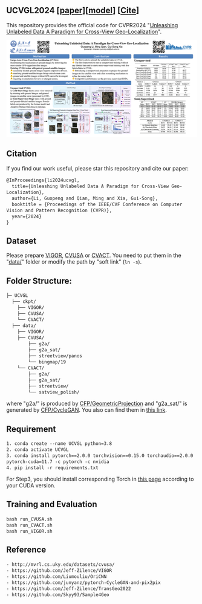 ## UCVGL2024 [[paper](https://arxiv.org/abs/2403.14198)][[model](https://pan.baidu.com/s/1xH8XRzwch9hTgq5LiUxlBw?pwd=c9sh)] [[Cite](#citation)]

This repository provides the official code for CVPR2024 "[Unleashing Unlabeled Data A Paradigm for Cross-View Geo-Localization](https://arxiv.org/abs/2403.14198)".

<img width=519 height=256 src="Overview.png"/>

## Citation
If you find our work useful, please star this repository and cite our paper:
```
@InProceedings{li2024ucvgl,
  title={Unleashing Unlabeled Data A Paradigm for Cross-View Geo-Localization},
  author={Li, Guopeng and Qian, Ming and Xia, Gui-Song},
  booktitle = {Proceedings of the IEEE/CVF Conference on Computer Vision and Pattern Recognition (CVPR)},
  year={2024}
}
```

## Dataset
Please prepare [VIGOR](https://github.com/Jeff-Zilence/VIGOR), [CVUSA](http://mvrl.cs.uky.edu/datasets/cvusa/) or [CVACT](https://github.com/Liumouliu/OriCNN). You need to put them in the "[data/](data/)" folder or modify the path by "soft link" (```ln -s```).

## Folder Structure:

```
├─ UCVGL
  ├── ckpt/
    ├── VIGOR/ 
    ├── CVUSA/	
    └── CVACT/
  ├── data/
    ├── VIGOR/ 
    ├── CVUSA/	
        ├── g2a/
        ├── g2a_sat/	
        ├── streetview/panos
        └── bingmap/19
    └── CVACT/
        ├── g2a/
        ├── g2a_sat/	
        ├── streetview/
        └── satview_polish/
```
where "g2a/" is produced by [CFP/GeometricProjection](CFP/GeometricProjection) and "g2a_sat/" is generated by [CFP/CycleGAN](CFP/CycleGAN). You also can find them in [this link](https://pan.baidu.com/s/1PSRBpEBb6mew71IptHDrsA?pwd=6mwe).
## Requirement
```
1. conda create --name UCVGL python=3.8
2. conda activate UCVGL
3. conda install pytorch==2.0.0 torchvision==0.15.0 torchaudio==2.0.0 pytorch-cuda=11.7 -c pytorch -c nvidia
4. pip install -r requirements.txt
```
For Step3, you should install corresponding Torch in [this page](https://pytorch.org/get-started/previous-versions/) according to your CUDA version.
	
## Training and Evaluation
    bash run_CVUSA.sh
    bash run_CVACT.sh
    bash run_VIGOR.sh

## Reference
    - http://mvrl.cs.uky.edu/datasets/cvusa/
    - https://github.com/Jeff-Zilence/VIGOR
    - https://github.com/Liumouliu/OriCNN
    - https://github.com/junyanz/pytorch-CycleGAN-and-pix2pix
    - https://github.com/Jeff-Zilence/TransGeo2022
    - https://github.com/Skyy93/Sample4Geo
